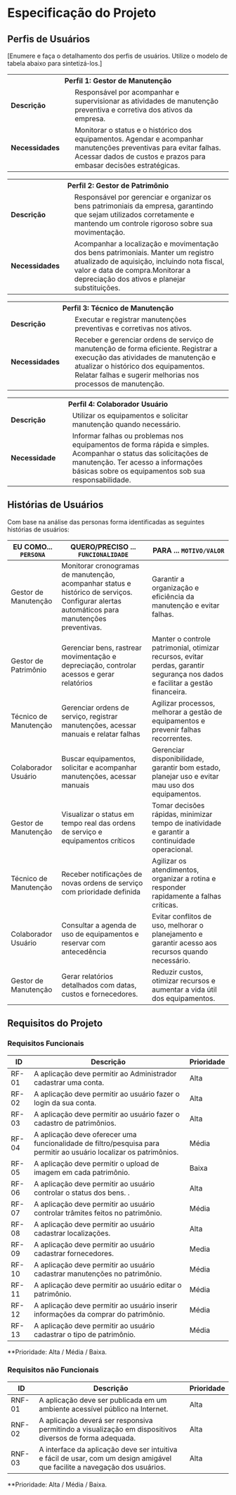 # Especificação do Projeto

## Perfis de Usuários

[Enumere e faça o detalhamento dos perfis de usuários. Utilize o modelo de tabela abaixo para sintetizá-los.]

<table>
<tbody>
<tr align=center>
<th colspan="2">Perfil 1: Gestor de Manutenção </th>
</tr>
<tr>
<td width="150px"><b>Descrição</b></td>
<td width="600px"> Responsável por acompanhar e supervisionar as atividades de manutenção preventiva e corretiva dos ativos da empresa.   </td>
</tr>
<tr>
<td><b>Necessidades</b></td>
<td> Monitorar o status e o histórico dos equipamentos. Agendar e acompanhar manutenções preventivas para evitar falhas. Acessar dados de custos e prazos para embasar decisões estratégicas.

</td>
</tr>
</tbody>
</table>


<table>
<tbody>
<tr align=center>
<th colspan="2">Perfil 2: Gestor de Patrimônio </th>
</tr>
<tr>
<td width="150px"><b>Descrição</b></td>
<td width="600px"> Responsável por gerenciar e organizar os bens patrimoniais da empresa, garantindo que sejam utilizados corretamente e mantendo um controle rigoroso sobre sua movimentação.   </td>
</tr>
<tr>
<td><b>Necessidades</b></td>
<td> Acompanhar a localização e movimentação dos bens patrimoniais. 
Manter um registro atualizado de aquisição, incluindo nota fiscal, valor e data de compra.Monitorar a depreciação dos ativos e planejar substituições.  

</td>  
</tr>
</tbody>
</table>



<table>
<tbody>
<tr align=center>
<th colspan="2">Perfil 3: Técnico de Manutenção </th>
</tr>
<tr>
<td width="150px"><b> Descrição </b></td>
<td width="600px">Executar e registrar manutenções preventivas e corretivas nos ativos.</td>
</tr>
<tr>
<td><b>Necessidades</b></td>
<td>Receber e gerenciar ordens de serviço de manutenção de forma eficiente. Registrar a execução das atividades de manutenção e atualizar o histórico dos equipamentos. Relatar falhas e sugerir melhorias nos processos de manutenção. </td>
</tr>
</tbody>
</table>

<table>
<tbody>
<tr align=center>
<th colspan="2">Perfil 4: Colaborador Usuário </th>
</tr>
<tr>
<td width="150px"><b>Descrição</b></td>
<td width="600px">Utilizar os equipamentos e solicitar manutenção quando necessário.</td>
</tr>
<tr>
<td><b>Necessidade </b></td>
<td>Informar falhas ou problemas nos equipamentos de forma rápida e simples. Acompanhar o status das solicitações de manutenção. Ter acesso a informações básicas sobre os equipamentos sob sua responsabilidade. </td>
</tr>
</tbody>
</table>

## Histórias de Usuários

Com base na análise das personas forma identificadas as seguintes histórias de usuários:

|EU COMO... `PERSONA`   | QUERO/PRECISO ... `FUNCIONALIDADE` |PARA ... `MOTIVO/VALOR`                 |
|--------------------|---------------------------|----------------------------------|
| Gestor de Manutenção       | Monitorar cronogramas de manutenção, acompanhar status e histórico de serviços. Configurar alertas automáticos para manutenções preventivas. | Garantir a organização e eficiência da manutenção e evitar falhas. |
| Gestor de Patrimônio       | Gerenciar bens, rastrear movimentação e depreciação, controlar acessos e gerar relatórios          | Manter o controle patrimonial, otimizar recursos, evitar perdas, garantir segurança nos dados e facilitar a gestão financeira.               |
| Técnico de Manutenção      | Gerenciar ordens de serviço, registrar manutenções, acessar manuais e relatar falhas               | Agilizar processos, melhorar a gestão de equipamentos e prevenir falhas recorrentes.                              |
| Colaborador Usuário        | Buscar equipamentos, solicitar e acompanhar manutenções, acessar manuais                           | Gerenciar disponibilidade, garantir bom estado, planejar uso e evitar mau uso dos equipamentos.                                         |
| Gestor de Manutenção       | Visualizar o status em tempo real das ordens de serviço e equipamentos críticos                   | Tomar decisões rápidas, minimizar tempo de inatividade e garantir a continuidade operacional. |
| Técnico de Manutenção      | Receber notificações de novas ordens de serviço com prioridade definida                 | Agilizar os atendimentos, organizar a rotina e responder rapidamente a falhas críticas.       |
| Colaborador Usuário        | Consultar a agenda de uso de equipamentos e reservar com antecedência                              | Evitar conflitos de uso, melhorar o planejamento e garantir acesso aos recursos quando necessário. |
| Gestor de Manutenção       | Gerar relatórios detalhados com datas, custos e fornecedores. | Reduzir custos, otimizar recursos e aumentar a vida útil dos equipamentos. |
## Requisitos do Projeto

### Requisitos Funcionais

|ID    | Descrição                | Prioridade |
|-------|---------------------------------|----|
| RF-01 |  A aplicação deve permitir ao Administrador cadastrar uma conta.| Alta   | 
| RF-02 |  A aplicação deve permitir ao usuário fazer o login da sua conta.                     | Alta  |
| RF-03 |  A aplicação deve permitir ao usuário fazer o cadastro de patrimônios. | Alta   | 
| RF-04 |  A aplicação deve oferecer uma funcionalidade de filtro/pesquisa para permitir ao usuário localizar os patrimônios. | Média   | 
| RF-05 |  A aplicação deve permitir o upload de imagem em cada patrimônio.                     | Baixa   | 
| RF-06 |  A aplicação deve permitir ao usuário controlar o status dos bens. .                     | Alta   | 
| RF-07 |  A aplicação deve permitir ao usuário controlar trâmites feitos no patrimônio. | Média   | 
| RF-08 |  A aplicação deve permitir ao usuário cadastrar localizações.                     | Alta   
|RF-09| A aplicação deve permitir ao usuário cadastrar fornecedores.  | Media |
| RF-10| A aplicação deve permitir ao usuário cadastrar manutenções no patrimônio. |  Média|
|RF-11 | A aplicação deve permitir ao usuário editar o patrimônio. | Média|
|RF-12| A aplicação deve permitir ao usuário inserir informações da comprar do patrimônio.  | Média|
|RF-13| A aplicação deve permitir ao usuário cadastrar o tipo de patrimônio.  | Média|

**Prioridade: Alta / Média / Baixa. 

### Requisitos não Funcionais

|ID      | Descrição               |Prioridade |
|--------|-------------------------|----|
| RNF-01 |  A aplicação deve ser publicada em um ambiente acessível público na Internet.                     | Alta   | 
| RNF-02    |  A aplicação deverá ser responsiva permitindo a visualização em dispositivos diversos de forma adequada.                     | Alta   | 
| RNF-03    | A interface da aplicação deve ser intuitiva e fácil de usar, com um design amigável que facilite a navegação dos usuários.                      | Alta   | 

**Prioridade: Alta / Média / Baixa. 

